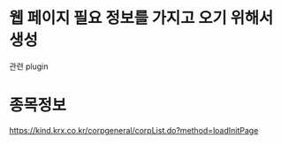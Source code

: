 

# 웹 페이지 필요 정보를 가지고 오기 위해서 생성

관련 plugin

# 종목정보

https://kind.krx.co.kr/corpgeneral/corpList.do?method=loadInitPage